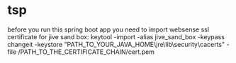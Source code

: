 # tsp
before you run this spring boot app you need to import websense ssl certificate for jive sand box:
keytool -import -alias jive_sand_box -keypass changeit -keystore "PATH_TO_YOUR_JAVA_HOME\jre\lib\security\cacerts" -file /PATH_TO_THE_CERTIFICATE_CHAIN/cert.pem
